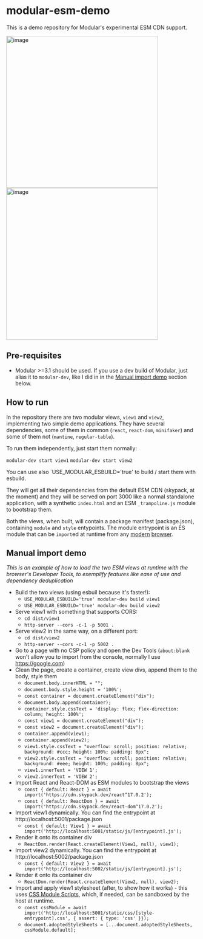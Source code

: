 # modular-esm-demo

This is a demo repository for Modular's experimental ESM CDN support.

<img width="400" alt="image" src="https://user-images.githubusercontent.com/315834/156772150-3252b2b9-2f29-4f2e-9e82-354a06779d94.png">
<img width="400" alt="image" src="https://user-images.githubusercontent.com/315834/156772205-51c89751-a7f4-4d9e-a7aa-03c9e5f46728.png">

## Pre-requisites

- Modular >=3.1 should be used. If you use a dev build of Modular, just alias it
  to `modular-dev`, like I did in in the
  [Manual import demo](#manual-import-demo) section below.

## How to run

In the repository there are two modular views, `view1` and `view2`, implementing
two simple demo applications. They have several dependencies, some of them in
common (`react`, `react-dom`, `minifaker`) and some of them not (`mantine`,
`regular-table`).

To run them independently, just start them normally:

`modular-dev start view1` `modular-dev start view2`

You can use also `USE_MODULAR_ESBUILD='true' to build / start them with esbuild.

They will get all their dependencies from the default ESM CDN (skypack, at the
moment) and they will be served on port 3000 like a normal standalone
application, with a synthetic `index.html` and an ESM `_trampoline.js` module to
bootstrap them.

Both the views, when built, will contain a package manifest (package.json),
containing `module` and `style` entypoints. The module entrypoint is an ES
module that can be `import`ed at runtime from any
[modern](https://caniuse.com/mdn-javascript_statements_import)
[browser](https://caniuse.com/es6-module-dynamic-import).

## Manual import demo

_This is an example of how to load the two ESM views at runtime with the
browser's Developer Tools, to exemplify features like ease of use and dependency
deduplication_

- Build the two views (using esbuil because it's faster!):
  - `USE_MODULAR_ESBUILD='true' modular-dev build view1`
  - `USE_MODULAR_ESBUILD='true' modular-dev build view2`
- Serve view1 with something that supports CORS:
  - `cd dist/view1`
  - `http-server --cors -c-1 -p 5001 .`
- Serve view2 in the same way, on a different port:
  - `cd dist/view2`
  - `http-server --cors -c-1 -p 5002 .`
- Go to a page with no CSP policy and open the Dev Tools (`about:blank` won't
  allow you to import from the console, normally I use https://google.com)
- Clean the page, create a container, create view divs, append them to the body,
  style them
  - `document.body.innerHTML = "";`
  - `document.body.style.height = '100%';`
  - `const container = document.createElement("div");`
  - `document.body.append(container);`
  - `container.style.cssText = 'display: flex; flex-direction: column; height: 100%';`
  - `const view1 = document.createElement("div");`
  - `const view2 = document.createElement("div");`
  - `container.append(view1);`
  - `container.append(view2);`
  - `view1.style.cssText = "overflow: scroll; position: relative; background: #ccc; height: 100%; padding: 8px";`
  - `view2.style.cssText = "overflow: scroll; position: relative; background: #eee; height: 100%; padding: 8px";`
  - `view1.innerText = 'VIEW 1';`
  - `view2.innerText = 'VIEW 2';`
- Import React and React-DOM as ESM modules to bootstrap the views
  - `const { default: React } = await import('https://cdn.skypack.dev/react^17.0.2');`
  - `const { default: ReactDom } = await import('https://cdn.skypack.dev/react-dom^17.0.2');`
- Import view1 dynamically. You can find the entrypoint at
  http://localhost:5001/package.json
  - `const { default: View1 } = await import('http://localhost:5001/static/js/[entrypoint].js');`
- Render it onto its container div
  - `ReactDom.render(React.createElement(View1, null), view1);`
- Import view2 dynamically. You can find the entrypoint at
  http://localhost:5002/package.json
  - `const { default: View2 } = await import('http://localhost:5002/static/js/[entrypoint].js');`
- Render it onto its container div
  - `ReactDom.render(React.createElement(View2, null), view2);`
- Import and apply view1 stylesheet (after, to show how it works) - this uses
  [CSS Module Scripts](https://web.dev/css-module-scripts/), which, if needed,
  can be sandboxed by the host at runtime.
  - `const cssModule = await import('http://localhost:5001/static/css/[style-entrypoint].css', { assert: { type: 'css' }});`
  - `document.adoptedStyleSheets = [...document.adoptedStyleSheets, cssModule.default];`
